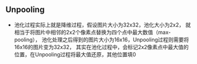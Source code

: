 
## Unpooling

* 池化过程实际上就是降维过程，假设图片大小为32x32，池化大小为2x2，
就相当于将图片中相邻的2x2个像素点替换为四个点中最大数值（max-pooling），
池化处理之后得到的图片大小为16x16，Unpooling过程则需要将16x16的图片变为32x32，
其实在池化过程中，会标记2x2像素点中最大值的位置，在Unpooling过程将最大值还原，其他位置填0



